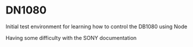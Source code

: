 # DN1080
Initial test environment for learning how to control the DB1080 using Node

Having some difficulty with the SONY documentation
